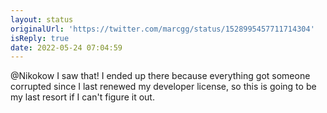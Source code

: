 ```yaml
---
layout: status
originalUrl: 'https://twitter.com/marcgg/status/1528995457711714304'
isReply: true
date: 2022-05-24 07:04:59
---
```


@Nikokow I saw that! I ended up there because everything got someone corrupted since I last renewed my developer license, so this is going to be my last resort if I can't figure it out.
